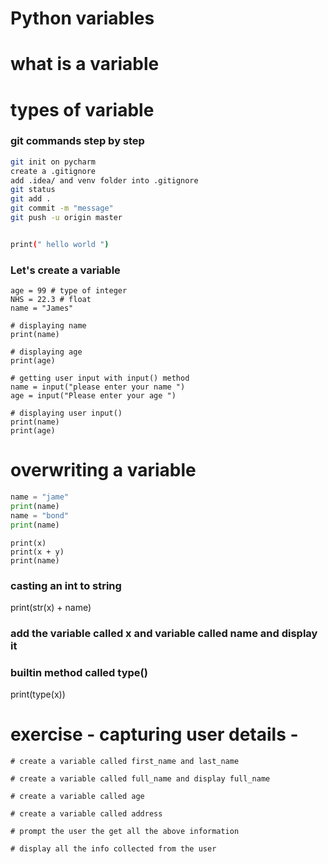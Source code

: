 # Python variables
# what is a variable
# types of variable 

### git commands step by step
```bash
git init on pycharm
create a .gitignore
add .idea/ and venv folder into .gitignore
git status
git add .
git commit -m "message"
git push -u origin master
```
```bash

print(" hello world ")
```
### Let's create a variable
```
age = 99 # type of integer
NHS = 22.3 # float
name = "James"

# displaying name 
print(name)

# displaying age
print(age)
```
```
# getting user input with input() method
name = input("please enter your name ")
age = input("Please enter your age ")

# displaying user input()
print(name)
print(age)
```
# overwriting a variable
```python
name = "jame"
print(name)
name = "bond"
print(name)
```
```
print(x)
print(x + y)
print(name)
````
### casting an int to string
print(str(x) + name)

### add the variable called x and variable called name and display it

### builtin method called type()
print(type(x))


# exercise - capturing user details -
```
# create a variable called first_name and last_name

# create a variable called full_name and display full_name

# create a variable called age 

# create a variable called address

# prompt the user the get all the above information

# display all the info collected from the user

```